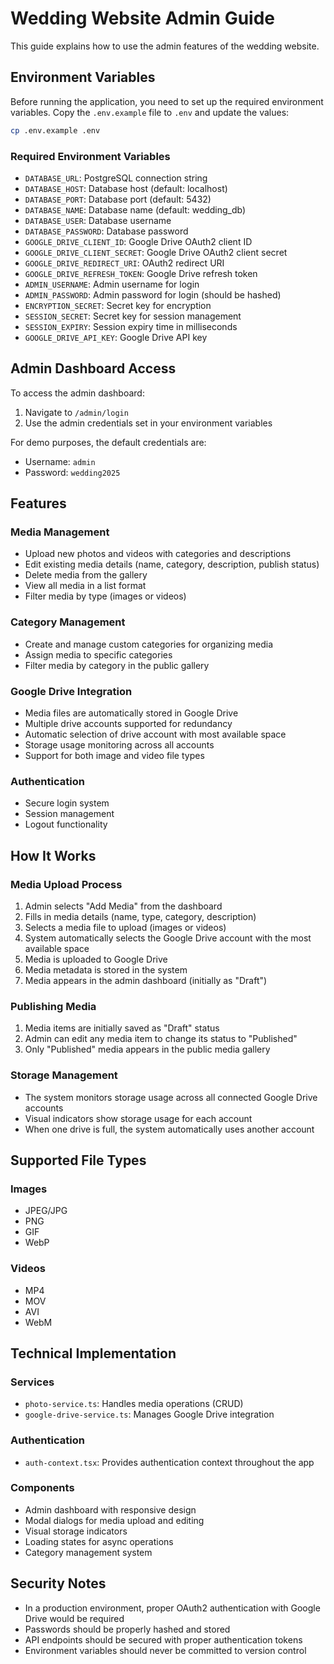 # Wedding Website Admin Guide

This guide explains how to use the admin features of the wedding website.

## Environment Variables

Before running the application, you need to set up the required environment variables. Copy the `.env.example` file to `.env` and update the values:

```bash
cp .env.example .env
```

### Required Environment Variables

- `DATABASE_URL`: PostgreSQL connection string
- `DATABASE_HOST`: Database host (default: localhost)
- `DATABASE_PORT`: Database port (default: 5432)
- `DATABASE_NAME`: Database name (default: wedding_db)
- `DATABASE_USER`: Database username
- `DATABASE_PASSWORD`: Database password
- `GOOGLE_DRIVE_CLIENT_ID`: Google Drive OAuth2 client ID
- `GOOGLE_DRIVE_CLIENT_SECRET`: Google Drive OAuth2 client secret
- `GOOGLE_DRIVE_REDIRECT_URI`: OAuth2 redirect URI
- `GOOGLE_DRIVE_REFRESH_TOKEN`: Google Drive refresh token
- `ADMIN_USERNAME`: Admin username for login
- `ADMIN_PASSWORD`: Admin password for login (should be hashed)
- `ENCRYPTION_SECRET`: Secret key for encryption
- `SESSION_SECRET`: Secret key for session management
- `SESSION_EXPIRY`: Session expiry time in milliseconds
- `GOOGLE_DRIVE_API_KEY`: Google Drive API key

## Admin Dashboard Access

To access the admin dashboard:
1. Navigate to `/admin/login`
2. Use the admin credentials set in your environment variables

For demo purposes, the default credentials are:
- Username: `admin`
- Password: `wedding2025`

## Features

### Media Management
- Upload new photos and videos with categories and descriptions
- Edit existing media details (name, category, description, publish status)
- Delete media from the gallery
- View all media in a list format
- Filter media by type (images or videos)

### Category Management
- Create and manage custom categories for organizing media
- Assign media to specific categories
- Filter media by category in the public gallery

### Google Drive Integration
- Media files are automatically stored in Google Drive
- Multiple drive accounts supported for redundancy
- Automatic selection of drive account with most available space
- Storage usage monitoring across all accounts
- Support for both image and video file types

### Authentication
- Secure login system
- Session management
- Logout functionality

## How It Works

### Media Upload Process
1. Admin selects "Add Media" from the dashboard
2. Fills in media details (name, type, category, description)
3. Selects a media file to upload (images or videos)
4. System automatically selects the Google Drive account with the most available space
5. Media is uploaded to Google Drive
6. Media metadata is stored in the system
7. Media appears in the admin dashboard (initially as "Draft")

### Publishing Media
1. Media items are initially saved as "Draft" status
2. Admin can edit any media item to change its status to "Published"
3. Only "Published" media appears in the public media gallery

### Storage Management
- The system monitors storage usage across all connected Google Drive accounts
- Visual indicators show storage usage for each account
- When one drive is full, the system automatically uses another account

## Supported File Types

### Images
- JPEG/JPG
- PNG
- GIF
- WebP

### Videos
- MP4
- MOV
- AVI
- WebM

## Technical Implementation

### Services
- `photo-service.ts`: Handles media operations (CRUD)
- `google-drive-service.ts`: Manages Google Drive integration

### Authentication
- `auth-context.tsx`: Provides authentication context throughout the app

### Components
- Admin dashboard with responsive design
- Modal dialogs for media upload and editing
- Visual storage indicators
- Loading states for async operations
- Category management system

## Security Notes
- In a production environment, proper OAuth2 authentication with Google Drive would be required
- Passwords should be properly hashed and stored
- API endpoints should be secured with proper authentication tokens
- Environment variables should never be committed to version control